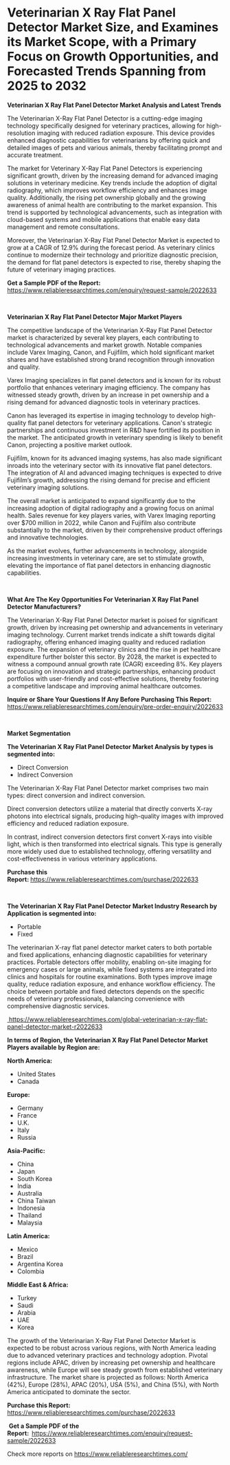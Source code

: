 <p><h1>Veterinarian X Ray Flat Panel Detector Market Size, and Examines its Market Scope, with a Primary Focus on Growth Opportunities, and Forecasted Trends Spanning from 2025 to 2032</h1></p><p><strong>Veterinarian X Ray Flat Panel Detector Market Analysis and Latest Trends</strong></p>
<p><p>The Veterinarian X-Ray Flat Panel Detector is a cutting-edge imaging technology specifically designed for veterinary practices, allowing for high-resolution imaging with reduced radiation exposure. This device provides enhanced diagnostic capabilities for veterinarians by offering quick and detailed images of pets and various animals, thereby facilitating prompt and accurate treatment.</p><p>The market for Veterinary X-Ray Flat Panel Detectors is experiencing significant growth, driven by the increasing demand for advanced imaging solutions in veterinary medicine. Key trends include the adoption of digital radiography, which improves workflow efficiency and enhances image quality. Additionally, the rising pet ownership globally and the growing awareness of animal health are contributing to the market expansion. This trend is supported by technological advancements, such as integration with cloud-based systems and mobile applications that enable easy data management and remote consultations.</p><p>Moreover, the Veterinarian X-Ray Flat Panel Detector Market is expected to grow at a CAGR of 12.9% during the forecast period. As veterinary clinics continue to modernize their technology and prioritize diagnostic precision, the demand for flat panel detectors is expected to rise, thereby shaping the future of veterinary imaging practices.</p></p>
<p><strong>Get a Sample PDF of the Report:&nbsp;</strong> <a href="https://www.reliableresearchtimes.com/enquiry/request-sample/2022633?utm_campaign=1581&utm_medium=2&utm_source=Github&utm_content=ia&utm_term=29032025&utm_id=veterinarian-x-ray-flat-panel-detector">https://www.reliableresearchtimes.com/enquiry/request-sample/2022633</a></p>
<p>&nbsp;</p>
<p><strong>Veterinarian X Ray Flat Panel Detector Major Market Players</strong></p>
<p><p>The competitive landscape of the Veterinarian X-Ray Flat Panel Detector market is characterized by several key players, each contributing to technological advancements and market growth. Notable companies include Varex Imaging, Canon, and Fujifilm, which hold significant market shares and have established strong brand recognition through innovation and quality.</p><p>Varex Imaging specializes in flat panel detectors and is known for its robust portfolio that enhances veterinary imaging efficiency. The company has witnessed steady growth, driven by an increase in pet ownership and a rising demand for advanced diagnostic tools in veterinary practices.</p><p>Canon has leveraged its expertise in imaging technology to develop high-quality flat panel detectors for veterinary applications. Canon's strategic partnerships and continuous investment in R&D have fortified its position in the market. The anticipated growth in veterinary spending is likely to benefit Canon, projecting a positive market outlook.</p><p>Fujifilm, known for its advanced imaging systems, has also made significant inroads into the veterinary sector with its innovative flat panel detectors. The integration of AI and advanced imaging techniques is expected to drive Fujifilm’s growth, addressing the rising demand for precise and efficient veterinary imaging solutions.</p><p>The overall market is anticipated to expand significantly due to the increasing adoption of digital radiography and a growing focus on animal health. Sales revenue for key players varies, with Varex Imaging reporting over $700 million in 2022, while Canon and Fujifilm also contribute substantially to the market, driven by their comprehensive product offerings and innovative technologies.</p><p>As the market evolves, further advancements in technology, alongside increasing investments in veterinary care, are set to stimulate growth, elevating the importance of flat panel detectors in enhancing diagnostic capabilities.</p></p>
<p>&nbsp;</p>
<p><strong>What Are The Key Opportunities For Veterinarian X Ray Flat Panel Detector Manufacturers?</strong></p>
<p><p>The Veterinarian X-Ray Flat Panel Detector market is poised for significant growth, driven by increasing pet ownership and advancements in veterinary imaging technology. Current market trends indicate a shift towards digital radiography, offering enhanced imaging quality and reduced radiation exposure. The expansion of veterinary clinics and the rise in pet healthcare expenditure further bolster this sector. By 2028, the market is expected to witness a compound annual growth rate (CAGR) exceeding 8%. Key players are focusing on innovation and strategic partnerships, enhancing product portfolios with user-friendly and cost-effective solutions, thereby fostering a competitive landscape and improving animal healthcare outcomes.</p></p>
<p><strong>Inquire or Share Your Questions If Any Before Purchasing This Report:</strong> <a href="https://www.reliableresearchtimes.com/enquiry/pre-order-enquiry/2022633?utm_campaign=1581&utm_medium=2&utm_source=Github&utm_content=ia&utm_term=29032025&utm_id=veterinarian-x-ray-flat-panel-detector">https://www.reliableresearchtimes.com/enquiry/pre-order-enquiry/2022633</a></p>
<p>&nbsp;</p>
<p><strong>Market Segmentation</strong></p>
<p><strong>The Veterinarian X Ray Flat Panel Detector Market Analysis by types is segmented into:</strong></p>
<p><ul><li>Direct Conversion</li><li>Indirect Conversion</li></ul></p>
<p><p>The Veterinarian X-Ray Flat Panel Detector market comprises two main types: direct conversion and indirect conversion. </p><p>Direct conversion detectors utilize a material that directly converts X-ray photons into electrical signals, producing high-quality images with improved efficiency and reduced radiation exposure. </p><p>In contrast, indirect conversion detectors first convert X-rays into visible light, which is then transformed into electrical signals. This type is generally more widely used due to established technology, offering versatility and cost-effectiveness in various veterinary applications.</p></p>
<p><strong>Purchase this Report:&nbsp;</strong><a href="https://www.reliableresearchtimes.com/purchase/2022633?utm_campaign=1581&utm_medium=2&utm_source=Github&utm_content=ia&utm_term=29032025&utm_id=veterinarian-x-ray-flat-panel-detector">https://www.reliableresearchtimes.com/purchase/2022633</a></p>
<p>&nbsp;</p>
<p><strong>The Veterinarian X Ray Flat Panel Detector Market Industry Research by Application is segmented into:</strong></p>
<p><ul><li>Portable</li><li>Fixed</li></ul></p>
<p><p>The veterinarian X-ray flat panel detector market caters to both portable and fixed applications, enhancing diagnostic capabilities for veterinary practices. Portable detectors offer mobility, enabling on-site imaging for emergency cases or large animals, while fixed systems are integrated into clinics and hospitals for routine examinations. Both types improve image quality, reduce radiation exposure, and enhance workflow efficiency. The choice between portable and fixed detectors depends on the specific needs of veterinary professionals, balancing convenience with comprehensive diagnostic services.</p></p>
<p><a href="https://www.reliableresearchtimes.com/global-veterinarian-x-ray-flat-panel-detector-market-r2022633?utm_campaign=1581&utm_medium=2&utm_source=Github&utm_content=ia&utm_term=29032025&utm_id=veterinarian-x-ray-flat-panel-detector">&nbsp;https://www.reliableresearchtimes.com/global-veterinarian-x-ray-flat-panel-detector-market-r2022633</a></p>
<p><strong>In terms of Region, the Veterinarian X Ray Flat Panel Detector Market Players available by Region are:</strong></p>
<p>
    <p> <strong> North America: </strong>
        <ul>
            <li>United States</li>
            <li>Canada</li>
        </ul>
        </p> 
    <p> <strong> Europe: </strong>
        <ul>
            <li>Germany</li>
            <li>France</li>
            <li>U.K.</li>
            <li>Italy</li>
            <li>Russia</li>
        </ul>
        </p> 
    <p> <strong> Asia-Pacific: </strong>
        <ul>
            <li>China</li>
            <li>Japan</li>
            <li>South Korea</li>
            <li>India</li>
            <li>Australia</li>
            <li>China Taiwan</li>
            <li>Indonesia</li>
            <li>Thailand</li>
            <li>Malaysia</li>
        </ul>
        </p> 
    <p> <strong> Latin America: </strong>
        <ul>
            <li>Mexico</li>
            <li>Brazil</li>
            <li>Argentina Korea</li>
            <li>Colombia</li>
        </ul>
        </p> 
    <p> <strong> Middle East & Africa: </strong>
        <ul>
            <li>Turkey</li>
            <li>Saudi</li>
            <li>Arabia</li>
            <li>UAE</li>
            <li>Korea</li>
        </ul>
    </p>
    </p>
<p><p>The growth of the Veterinarian X-Ray Flat Panel Detector Market is expected to be robust across various regions, with North America leading due to advanced veterinary practices and technology adoption. Pivotal regions include APAC, driven by increasing pet ownership and healthcare awareness, while Europe will see steady growth from established veterinary infrastructure. The market share is projected as follows: North America (42%), Europe (28%), APAC (20%), USA (5%), and China (5%), with North America anticipated to dominate the sector.</p></p>
<p><strong>Purchase this Report: </strong><a href="https://www.reliableresearchtimes.com/purchase/2022633?utm_campaign=1581&utm_medium=2&utm_source=Github&utm_content=ia&utm_term=29032025&utm_id=veterinarian-x-ray-flat-panel-detector">https://www.reliableresearchtimes.com/purchase/2022633</a></p>
<p>&nbsp;<strong>Get a Sample PDF of the Report:&nbsp;&nbsp;</strong><a href="https://www.reliableresearchtimes.com/enquiry/request-sample/2022633?utm_campaign=1581&utm_medium=2&utm_source=Github&utm_content=ia&utm_term=29032025&utm_id=veterinarian-x-ray-flat-panel-detector">https://www.reliableresearchtimes.com/enquiry/request-sample/2022633</a></p>
<p><strong></strong></p>
<p>Check more reports on <a href="https://www.reliableresearchtimes.com/?utm_campaign=1581&utm_medium=2&utm_source=Github&utm_content=ia&utm_term=29032025&utm_id=veterinarian-x-ray-flat-panel-detector">https://www.reliableresearchtimes.com/</a></p>